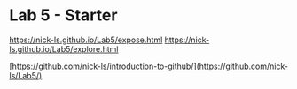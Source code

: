 # Lab 5 - Starter

https://nick-ls.github.io/Lab5/expose.html
https://nick-ls.github.io/Lab5/explore.html

[https://github.com/nick-ls/introduction-to-github/](https://github.com/nick-ls/Lab5/)
